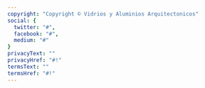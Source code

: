 ```yaml
---
copyright: "Copyright © Vidrios y Aluminios Arquitectonicos"
social: {
  twitter: "#",
  facebook: "#",
  medium: "#"
}
privacyText: ""
privacyHref: "#!"
termsText: ""
termsHref: "#!"
---
```

